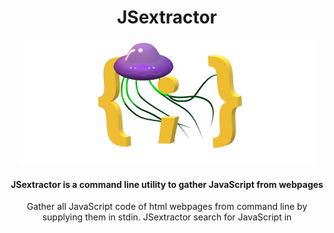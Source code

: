 <div align="center">
 <h1> JSextractor</h1>  
<img src="https://github.com/ariary/JSextractor/blob/main/img/jse-small.png">
 <h4> JSextractor is a command line utility to gather JavaScript from webpages </h4>
 <p> Gather all JavaScript code of html webpages from command line by supplying them in stdin. JSextractor search for JavaScript in <code><script></code> tag (<code>src</code>  attribute or inline code) and in event handlers. 
  <p><strong><code>{ <a href="#install">Install it</a> ; <a href="#usage">Use it</a> } </code></strong></p>
</div>


## Demo
|⬇️ TUI demo|
|:---:| 
|![demo](https://github.com/ariary/JSextractor/blob/main/img/jse-tui.gif)|
|➡️ [command line demo](https://github.com/ariary/JSextractor/blob/main/img/jse.gif)|

## Usage
* [Gather JavaScript](#basic-usage)
* [Gather JavaScript for further analysis on it](#output-js-code-into-file)
* [Gather JavaScript from specific source](#restrict-harvest)
* [Launch Terminal based UI (TUI)](#launch-terminal-based-ui-tui)

### Basic usage

* Retrieve Javascript from an offline HTML file:
```shell
jse < [html_file]
```

* Alternatively, you could gather it following a curl command:
```shell
curl -s [url] | jse
```

### Output js code into file

This could be useful for performing further actions later on JavaScript  like scanning it or beautifying it. But in this case, the output **must** be a valid script:
```
cat [html_file] | jse -gather-src -u [html_url]
```
We use  `-gather-src` to retrieve code from `src` attribute (fetching the code). Otherwise it would return only the URL corresponding to the `src` value and thus making the output a non-valid JavaScript script.
When we use `-gather-src` we must also define the url from which we got the html page, (this is used to fetch script hosting by te same site *e.g.* `src=/this/is/a/path.js`)

Also, all informative logs (line and source) are output to `stderr` to keep only js code in `stdout`

### Restrict harvest

`jse` search for js code from 3 sources by default. Sometimes, you only want code from a specific source. In this case you could disable other source gathering:
* `-ds`: don't look for js in src attribute of `<script>` tag
* `-de`: don't look for js from event handler attributes
* `-dt`: don't look for inline js of `<script>` tag

### Launch Terminal based UI (TUI)
`jse` comes w/ a TUI which makes JS browsing/gathering/analysis simpler.
 
From the TUI you browse all the scripts found, gather javascript from `src`attributes (`[CTRL] + G`). You can also change the url (`[CTRL] + U`);
To launch it add `-tui` falg (It is recommended to specify url also):
```
curl https://[domain]/path/to/file.html | jse -u  https://[domain]/path/to/file.html -tui
```

[with 💥](https://github.com/ariary/bang/blob/main/EXAMPLES.md#jse)

## Install

### from release

```
curl -lO -L https://github.com/ariary/JSextractor/releases/latest/download/jse
```

### from code source

```shell
git clone https://github.com/ariary/JSextractor.git
make before.build
make build.jse
#install it in your $PATH
mv jse $HOME/.local/bin/
```


## Enhancement 🛣️

* Line counter is not working perfectly and must be improved
* Beautify js? (jse is only for gathering js, maybe it is a better idea to not add other features)

